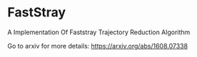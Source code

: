 # FastStray
A Implementation Of Faststray Trajectory Reduction Algorithm


Go to arxiv for more details:
https://arxiv.org/abs/1608.07338